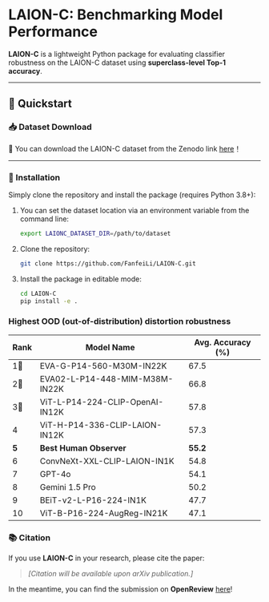 # LAION-C: Benchmarking Model Performance

**LAION-C** is a lightweight Python package for evaluating classifier robustness on the LAION-C dataset using **superclass-level Top-1 accuracy**.

---

## 🚀 Quickstart

### 📥 Dataset Download

🔗 You can download the LAION-C dataset from the Zenodo link [here](https://zenodo.org/records/14051887)！ 

---

### 🔧 Installation

Simply clone the repository and install the package (requires Python 3.8+):

1. You can set the dataset location via an environment variable from the command line:
   ```bash
   export LAIONC_DATASET_DIR=/path/to/dataset
   ```
2. Clone the repository:
   ```bash
   git clone https://github.com/FanfeiLi/LAION-C.git
   ```
3. Install the package in editable mode:
   ```bash
   cd LAION-C
   pip install -e .
   ```

### Highest OOD (out-of-distribution) distortion robustness

|Rank| Model Name           | Avg. Accuracy (%) |
|----|----------------------|-------------------|
| 1🏅️ | EVA-G-P14-560-M30M-IN22K        | 67.5   |
| 2🥈 | EVA02-L-P14-448-MIM-M38M-IN22K  | 66.8   |
| 3🥉 | ViT-L-P14-224-CLIP-OpenAI-IN12K | 57.8   |
| 4  | ViT-H-P14-336-CLIP-LAION-IN12K  | 57.3   |
| **5**  | **Best Human Observer**             | **55.2**  |
| 6  | ConvNeXt-XXL-CLIP-LAION-IN1K    | 54.8   |
| 7  | GPT-4o                          | 54.1   |
| 8  | Gemini 1.5 Pro                  | 50.2   |
| 9  | BEiT-v2-L-P16-224-IN1K          | 47.7   |
| 10 | ViT-B-P16-224-AugReg-IN21K      | 47.1   |

### 📚 Citation

If you use **LAION-C** in your research, please cite the paper:

> _[Citation will be available upon arXiv publication.]_

In the meantime, you can find the submission on **OpenReview** [here](https://openreview.net/forum?id=t1IBHkU2bt&referrer=%5BAuthor%20Console%5D(%2Fgroup%3Fid%3DICLR.cc%2F2025%2FWorkshop%2FSCSL%2FAuthors%23your-submissions))!
